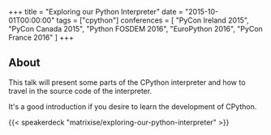 +++
title = "Exploring our Python Interpreter"
date = "2015-10-01T00:00:00"
tags = ["cpython"]
conferences = [
    "PyCon Ireland 2015",
    "PyCon Canada 2015",
    "Python FOSDEM 2016",
    "EuroPython 2016",
    "PyCon France 2016"
]
+++

## About

This talk will present some parts of the CPython interpreter and how to travel in the source code of the interpreter.

It's a good introduction if you desire to learn the development of CPython.

{{< speakerdeck "matrixise/exploring-our-python-interpreter" >}}